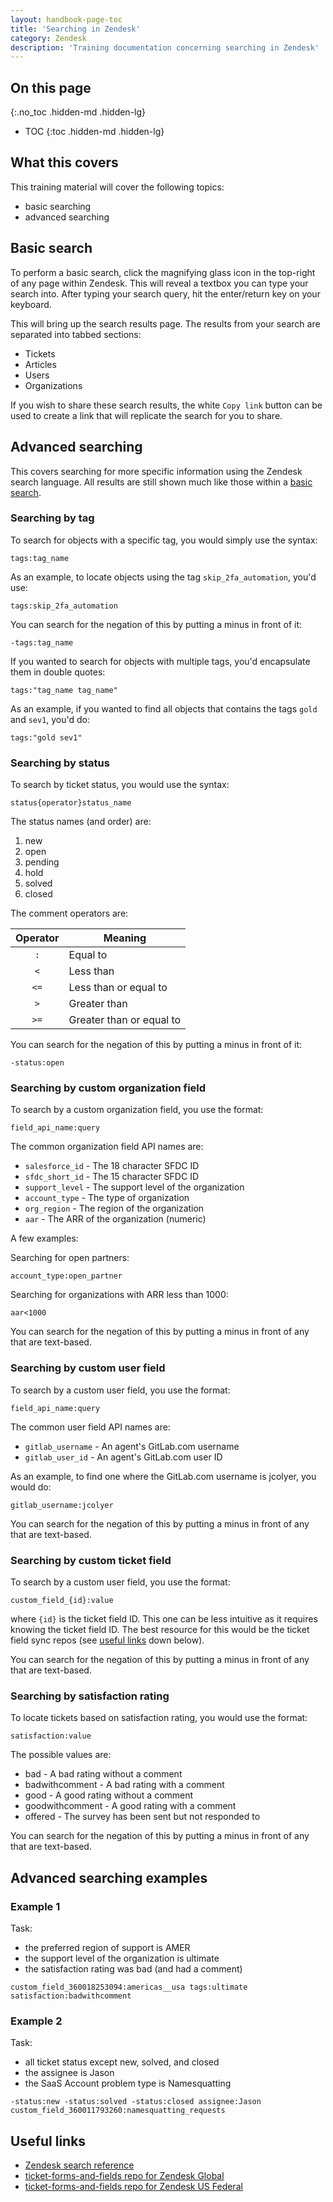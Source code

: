 ```yaml
---
layout: handbook-page-toc
title: 'Searching in Zendesk'
category: Zendesk
description: 'Training documentation concerning searching in Zendesk'
---
```


## On this page
{:.no_toc .hidden-md .hidden-lg}

- TOC
{:toc .hidden-md .hidden-lg}

## What this covers

This training material will cover the following topics:

* basic searching
* advanced searching

## Basic search

To perform a basic search, click the magnifying glass icon in the top-right of
any page within Zendesk. This will reveal a textbox you can type your search
into. After typing your search query, hit the enter/return key on your keyboard.

This will bring up the search results page. The results from your search are
separated into tabbed sections:

* Tickets
* Articles
* Users
* Organizations

If you wish to share these search results, the white `Copy link` button can be
used to create a link that will replicate the search for you to share.

## Advanced searching

This covers searching for more specific information using the Zendesk search
language. All results are still shown much like those within a
[basic search](#basic-search).

### Searching by tag

To search for objects with a specific tag, you would simply use the syntax:

```
tags:tag_name
```

As an example, to locate objects using the tag `skip_2fa_automation`, you'd use:

```
tags:skip_2fa_automation
```

You can search for the negation of this by putting a minus in front of it:

```
-tags:tag_name
```

If you wanted to search for objects with multiple tags, you'd encapsulate them
in double quotes:

```
tags:"tag_name tag_name"
```

As an example, if you wanted to find all objects that contains the tags `gold`
and `sev1`, you'd do:

```
tags:"gold sev1"
```

### Searching by status

To search by ticket status, you would use the syntax:

```
status{operator}status_name
```

The status names (and order) are:

1. new
1. open
1. pending
1. hold
1. solved
1. closed

The comment operators are:

| Operator | Meaning |
|:--------:|---------|
| `:` | Equal to |
| `<` | Less than |
| `<=` | Less than or equal to |
| `>` | Greater than |
| `>=` | Greater than or equal to |

You can search for the negation of this by putting a minus in front of it:

```
-status:open
```

### Searching by custom organization field

To search by a custom organization field, you use the format:

```
field_api_name:query
```

The common organization field API names are:

* `salesforce_id` - The 18 character SFDC ID
* `sfdc_short_id` - The 15 character SFDC ID
* `support_level` - The support level of the organization
* `account_type` - The type of organization
* `org_region` - The region of the organization
* `aar` - The ARR of the organization (numeric)

A few examples:

Searching for open partners:

```
account_type:open_partner
```

Searching for organizations with ARR less than 1000:

```
aar<1000
```

You can search for the negation of this by putting a minus in front of any that
are text-based.

### Searching by custom user field

To search by a custom user field, you use the format:

```
field_api_name:query
```

The common user field API names are:

* `gitlab_username` - An agent's GitLab.com username
* `gitlab_user_id` - An agent's GitLab.com user ID

As an example, to find one where the GitLab.com username is jcolyer, you would
do:

```
gitlab_username:jcolyer
```

You can search for the negation of this by putting a minus in front of any that
are text-based.

### Searching by custom ticket field

To search by a custom user field, you use the format:

```
custom_field_{id}:value
```

where `{id}` is the ticket field ID. This one can be less intuitive as it
requires knowing the ticket field ID. The best resource for this would be the
ticket field sync repos (see [useful links](#useful-links) down below).

You can search for the negation of this by putting a minus in front of any that
are text-based.

### Searching by satisfaction rating

To locate tickets based on satisfaction rating, you would use the format:

```
satisfaction:value
```

The possible values are:

* bad - A bad rating without a comment
* badwithcomment - A bad rating with a comment
* good - A good rating without a comment
* goodwithcomment - A good rating with a comment
* offered - The survey has been sent but not responded to

You can search for the negation of this by putting a minus in front of any that
are text-based.

## Advanced searching examples

### Example 1

Task:

* the preferred region of support is AMER
* the support level of the organization is ultimate
* the satisfaction rating was bad (and had a comment)

```
custom_field_360018253094:americas__usa tags:ultimate satisfaction:badwithcomment
```

### Example 2

Task:

* all ticket status except new, solved, and closed
* the assignee is Jason
* the SaaS Account problem type is Namesquatting

```
-status:new -status:solved -status:closed assignee:Jason custom_field_360011793260:namesquatting_requests
```

## Useful links

* [Zendesk search reference](https://support.zendesk.com/hc/en-us/articles/203663226-Zendesk-Support-search-reference)
* [ticket-forms-and-fields repo for Zendesk Global](https://gitlab.com/gitlab-com/support/support-ops/zendesk-global/ticket-forms-and-fields)
* [ticket-forms-and-fields repo for Zendesk US Federal](https://gitlab.com/gitlab-com/support/support-ops/zendesk-us-federal/ticket-forms-and-fields)
